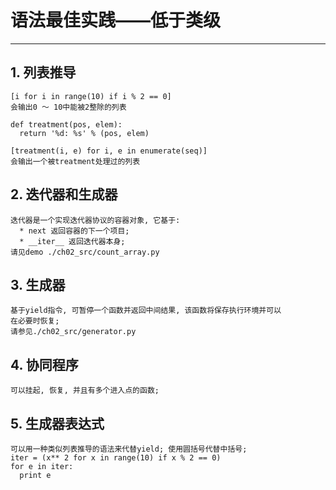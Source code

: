 # **语法最佳实践——低于类级**
***



## **1. 列表推导**
    [i for i in range(10) if i % 2 == 0]
    会输出0 ～ 10中能被2整除的列表

    def treatment(pos, elem):
      return '%d: %s' % (pos, elem)
    
    [treatment(i, e) for i, e in enumerate(seq)]
    会输出一个被treatment处理过的列表



## **2. 迭代器和生成器**
    迭代器是一个实现迭代器协议的容器对象, 它基于:
      * next 返回容器的下一个项目;
      * __iter__ 返回迭代器本身;
    请见demo ./ch02_src/count_array.py 



## **3. 生成器**
    基于yield指令, 可暂停一个函数并返回中间结果, 该函数将保存执行环境并可以
    在必要时恢复;
    请参见./ch02_src/generator.py 



## **4. 协同程序**
    可以挂起, 恢复, 并且有多个进入点的函数;



## **5. 生成器表达式**
    可以用一种类似列表推导的语法来代替yield; 使用圆括号代替中括号;
    iter = (x** 2 for x in range(10) if x % 2 == 0)
    for e in iter:
      print e
